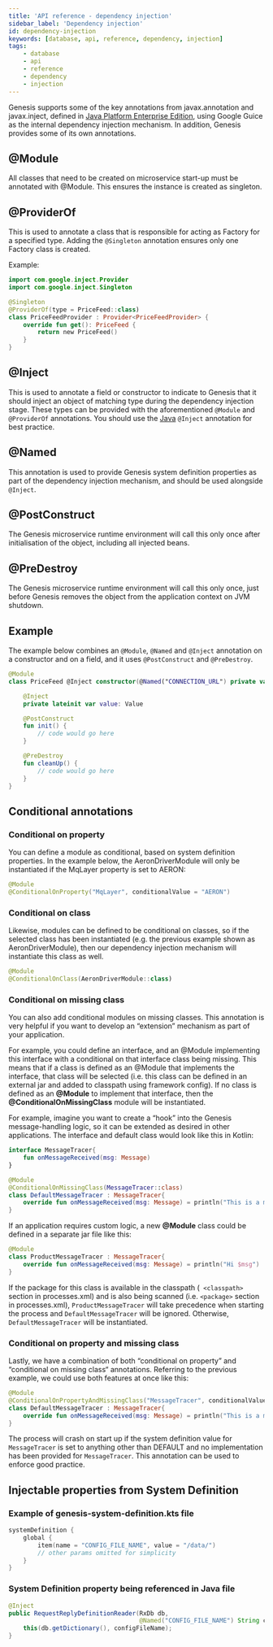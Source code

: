 ```yaml
---
title: 'API reference - dependency injection'
sidebar_label: 'Dependency injection'
id: dependency-injection
keywords: [database, api, reference, dependency, injection]
tags:
    - database
    - api
    - reference
    - dependency
    - injection
---
```





Genesis supports some of the key annotations from javax.annotation and javax.inject, defined in [Java Platform Enterprise Edition](https://docs.oracle.com/javaee/7/index.html), using Google Guice as the internal dependency injection mechanism. In addition, Genesis provides some of its own annotations.

## @Module

All classes that need to be created on microservice start-up must be annotated with @Module. This ensures the instance is created as singleton.

## @ProviderOf

This is used to annotate a class that is responsible for acting as Factory for a specified type. Adding the `@Singleton` annotation ensures only one Factory class is created.

Example:
```kotlin
import com.google.inject.Provider
import com.google.inject.Singleton

@Singleton
@ProviderOf(type = PriceFeed::class)
class PriceFeedProvider : Provider<PriceFeedProvider> {
    override fun get(): PriceFeed {
        return new PriceFeed()
    }
}
```

## @Inject
This is used to annotate a field or constructor to indicate to Genesis that it should inject an object of matching type during the dependency injection stage. These types can be provided with the aforementioned `@Module` and `@ProviderOf` annotations. You should use the [Java](https://docs.oracle.com/javaee/7/api/javax/inject/Inject.html#:~:text=Injectable%20constructors%20are%20annotated%20with,most%20one%20constructor%20per%20class.&text=%40Inject%20is%20optional%20for%20public,injectors%20to%20invoke%20default%20constructors.) `@Inject` annotation for best practice.

## @Named

This annotation is used to provide Genesis system definition properties as part of the dependency injection mechanism, and should be used alongside `@Inject`.

## @PostConstruct

The Genesis microservice runtime environment will call this only once after initialisation of the object, including all injected beans.

## @PreDestroy

The Genesis microservice runtime environment will call this only once, just before Genesis removes the object from the application context on JVM shutdown.

## Example

The example below combines an `@Module`, `@Named` and `@Inject` annotation on a constructor and on a field, and it uses `@PostConstruct` and `@PreDestroy`.

```kotlin
@Module
class PriceFeed @Inject constructor(@Named("CONNECTION_URL") private val connectionUrl: String) {

    @Inject
    private lateinit var value: Value

    @PostConstruct
    fun init() {
        // code would go here
    }

    @PreDestroy
    fun cleanUp() {
        // code would go here
    }
}
```


## Conditional annotations
### Conditional on property
You can define a module as conditional, based on system definition properties. In the example below, the AeronDriverModule will only be instantiated if the MqLayer property is set to AERON: 

```kotlin
@Module
@ConditionalOnProperty("MqLayer", conditionalValue = "AERON")
```

### Conditional on class
Likewise, modules can be defined to be conditional on classes, so if the selected class has been instantiated (e.g. the previous example shown as AeronDriverModule), then our dependency injection mechanism will instantiate this class as well.

```kotlin
@Module
@ConditionalOnClass(AeronDriverModule::class)
```

### Conditional on missing class
You can also add conditional modules on missing classes. This annotation is very helpful if you want to develop an “extension” mechanism as part of your application. 

For example, you could define an interface, and an @Module implementing this interface with a conditional on that interface class being missing. This means that if a class is defined as an @Module that implements the interface, that class will be selected (i.e. this class can be defined in an external jar and added to classpath using framework config). If no class is defined as an **@Module** to implement that interface, then the **@ConditionalOnMissingClass** module will be instantiated.

For example, imagine you want to create a “hook” into the Genesis message-handling logic, so it can be extended as desired in other applications. The interface and default class would look like this in Kotlin:

```kotlin
interface MessageTracer{
    fun onMessageReceived(msg: Message)
}

@Module
@ConditionalOnMissingClass(MessageTracer::class)
class DefaultMessageTracer : MessageTracer{
    override fun onMessageReceived(msg: Message) = println("This is a message $msg")
}
```
If an application requires custom logic, a new **@Module** class could be defined in a separate jar file like this:

```kotlin
@Module
class ProductMessageTracer : MessageTracer{
    override fun onMessageReceived(msg: Message) = println("Hi $msg")
}
```
If the package for this class is available in the classpath (``` <classpath>``` section in processes.xml) and is also being scanned (i.e. ```<package>``` section in processes.xml), `ProductMessageTracer` will take precedence when starting the process and `DefaultMessageTracer` will be ignored. Otherwise, `DefaultMessageTracer` will be instantiated.

### Conditional on property and missing class
Lastly, we have a combination of both “conditional on property” and “conditional on missing class“ annotations. Referring to the previous example, we could use both features at once like this:

```kotlin
@Module
@ConditionalOnPropertyAndMissingClass("MessageTracer", conditionalValue = "DEFAULT", MessageTracer::class)
class DefaultMessageTracer : MessageTracer{
    override fun onMessageReceived(msg: Message) = println("This is a message $msg")
}

```
The process will crash on start up if the system definition value for `MessageTracer` is set to anything other than DEFAULT and no implementation has been provided for `MessageTracer`. This annotation can be used to enforce good practice.

## Injectable properties from System Definition

### Example of **genesis-system-definition.kts** file

```kotlin
systemDefinition {
    global {
        item(name = "CONFIG_FILE_NAME", value = "/data/")
        // other params omitted for simplicity
    }
}
```

### System Definition property being referenced in Java file
```java
@Inject
public RequestReplyDefinitionReader(RxDb db,
                                    @Named("CONFIG_FILE_NAME") String configFileName) throws GenesisConfigurationException {
    this(db.getDictionary(), configFileName);
}
```
